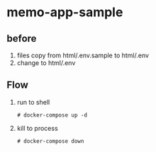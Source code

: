 # memo-app-sample

## before
1. files copy from html/.env.sample to html/.env
1. change to html/.env

## Flow
1. run to shell
    ~~~shell
    # docker-compose up -d
    ~~~
1. kill to process
    ~~~shell
    # docker-compose down
    ~~~
